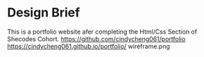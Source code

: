 # Design Brief

This is a portfolio website afer completing the Html/Css Section of Shecodes Cohort.
https://github.com/cindycheng061/portfolio
https://cindycheng061.github.io/portfolio/
wireframe.png
